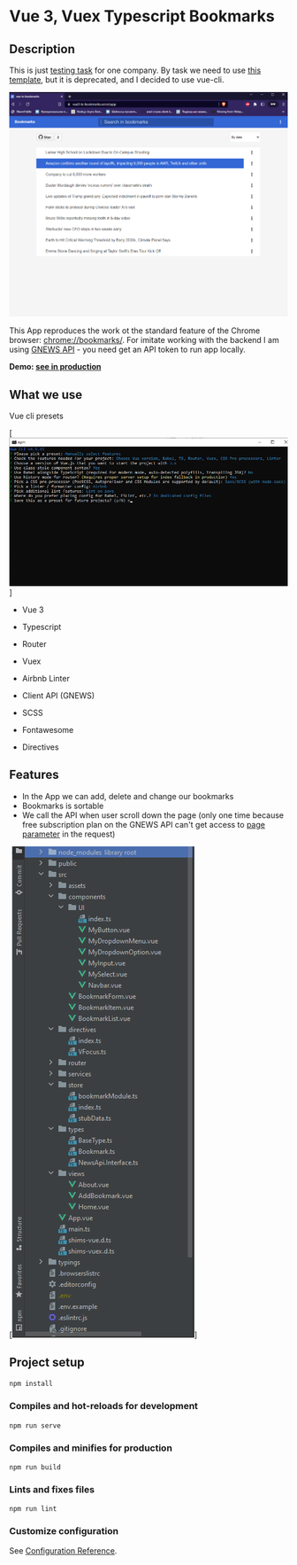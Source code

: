 # Vue 3, Vuex Typescript Bookmarks

## Description

This is just [testing task](https://studioratio.notion.site/Frontend-Ratio-d3983ed6d12e4cc0b844bed9b9417537) for one company. By task we need to use [this template](https://github.com/vuejs-templates/webpack), but it is deprecated, and I decided to use vue-cli.

[![Main page screenshot](https://raw.githubusercontent.com/sedovdmitry/vue3-ts-bookmarks/main/public/Screenshot_main_page.png)](https://vue3-ts-bookmarks.vercel.app/)

This App reproduces the work ot the standard feature of the Chrome browser: [chrome://bookmarks/](chrome://bookmarks/). For imitate working with the backend I am using [GNEWS API](https://gnews.io) - you need get an API token to run app locally.

**Demo: [see in production](https://vue3-ts-bookmarks.vercel.app/)**

## What we use

Vue cli presets

[![Vue cli preset](https://raw.githubusercontent.com/sedovdmitry/vue3-ts-bookmarks/main/public/project-preset.png)]

* Vue 3
* Typescript
* Router
* Vuex
* Airbnb Linter

* Client API (GNEWS)
* SCSS
* Fontawesome
* Directives

## Features

+ In the App we can add, delete and change our bookmarks
+ Bookmarks is sortable
+ We call the API when user scroll down the page (only one time because free subscription plan on the GNEWS API can't get access to [page parameter](https://gnews.io/docs/v4#http-request-2) in the request)

[![Structure of the project](https://raw.githubusercontent.com/sedovdmitry/vue3-ts-bookmarks/main/public/structure-of-the-project.png)]

## Project setup
```
npm install
```

### Compiles and hot-reloads for development
```
npm run serve
```

### Compiles and minifies for production
```
npm run build
```

### Lints and fixes files
```
npm run lint
```

### Customize configuration
See [Configuration Reference](https://cli.vuejs.org/config/).
